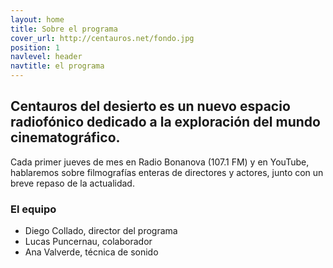 ```yaml
---
layout: home
title: Sobre el programa
cover_url: http://centauros.net/fondo.jpg
position: 1
navlevel: header
navtitle: el programa
---
```


## Centauros del desierto es un nuevo espacio radiofónico dedicado a la exploración del mundo cinematográfico.

Cada primer jueves de mes en Radio Bonanova (107.1 FM) y en YouTube, hablaremos sobre filmografías enteras de directores y actores, junto con un breve repaso de la actualidad.

### El equipo
* Diego Collado, director del programa
* Lucas Puncernau, colaborador
* Ana Valverde, técnica de sonido